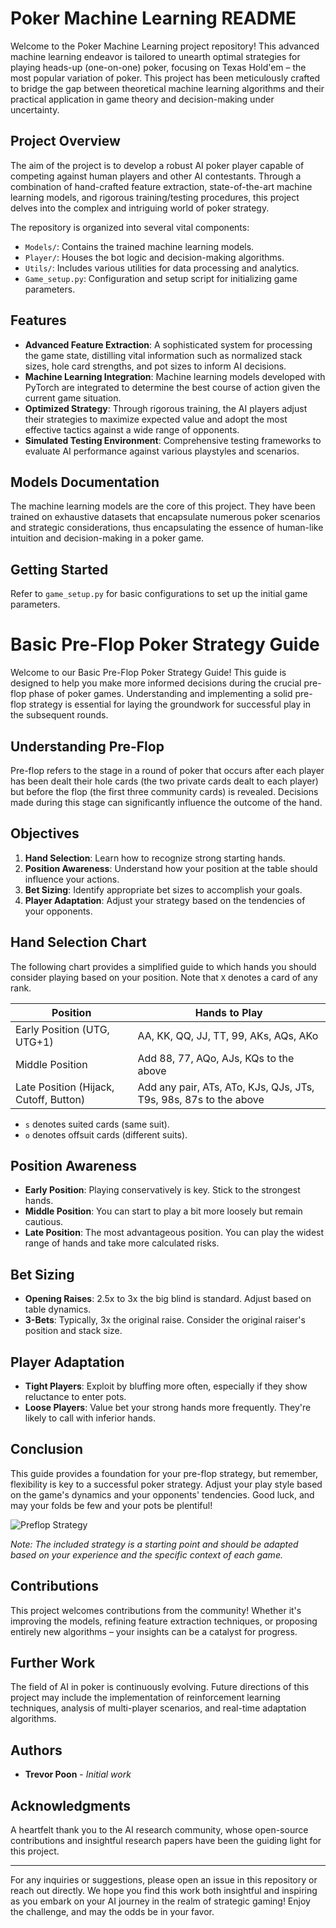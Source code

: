 # Poker Machine Learning README

Welcome to the Poker Machine Learning project repository! This advanced machine learning endeavor is tailored to unearth optimal strategies for playing heads-up (one-on-one) poker, focusing on Texas Hold'em – the most popular variation of poker. This project has been meticulously crafted to bridge the gap between theoretical machine learning algorithms and their practical application in game theory and decision-making under uncertainty.

## Project Overview

The aim of the project is to develop a robust AI poker player capable of competing against human players and other AI contestants. Through a combination of hand-crafted feature extraction, state-of-the-art machine learning models, and rigorous training/testing procedures, this project delves into the complex and intriguing world of poker strategy.

The repository is organized into several vital components:

- `Models/`: Contains the trained machine learning models.
- `Player/`: Houses the bot logic and decision-making algorithms.
- `Utils/`: Includes various utilities for data processing and analytics.
- `Game_setup.py`: Configuration and setup script for initializing game parameters.

## Features

- **Advanced Feature Extraction**: A sophisticated system for processing the game state, distilling vital information such as normalized stack sizes, hole card strengths, and pot sizes to inform AI decisions.
- **Machine Learning Integration**: Machine learning models developed with PyTorch are integrated to determine the best course of action given the current game situation.
- **Optimized Strategy**: Through rigorous training, the AI players adjust their strategies to maximize expected value and adopt the most effective tactics against a wide range of opponents.
- **Simulated Testing Environment**: Comprehensive testing frameworks to evaluate AI performance against various playstyles and scenarios.
  
## Models Documentation

The machine learning models are the core of this project. They have been trained on exhaustive datasets that encapsulate numerous poker scenarios and strategic considerations, thus encapsulating the essence of human-like intuition and decision-making in a poker game.

## Getting Started

Refer to `game_setup.py` for basic configurations to set up the initial game parameters.

# Basic Pre-Flop Poker Strategy Guide

Welcome to our Basic Pre-Flop Poker Strategy Guide! This guide is designed to help you make more informed decisions during the crucial pre-flop phase of poker games. Understanding and implementing a solid pre-flop strategy is essential for laying the groundwork for successful play in the subsequent rounds.

## Understanding Pre-Flop

Pre-flop refers to the stage in a round of poker that occurs after each player has been dealt their hole cards (the two private cards dealt to each player) but before the flop (the first three community cards) is revealed. Decisions made during this stage can significantly influence the outcome of the hand.

## Objectives

1. **Hand Selection**: Learn how to recognize strong starting hands.
2. **Position Awareness**: Understand how your position at the table should influence your actions.
3. **Bet Sizing**: Identify appropriate bet sizes to accomplish your goals.
4. **Player Adaptation**: Adjust your strategy based on the tendencies of your opponents.

## Hand Selection Chart

The following chart provides a simplified guide to which hands you should consider playing based on your position. Note that `X` denotes a card of any rank.

| Position      | Hands to Play                                            |
|---------------|----------------------------------------------------------|
| Early Position (UTG, UTG+1) | AA, KK, QQ, JJ, TT, 99, AKs, AQs, AKo                     |
| Middle Position         | Add 88, 77, AQo, AJs, KQs to the above                    |
| Late Position (Hijack, Cutoff, Button) | Add any pair, ATs, ATo, KJs, QJs, JTs, T9s, 98s, 87s to the above |

- `s` denotes suited cards (same suit).
- `o` denotes offsuit cards (different suits).

## Position Awareness

- **Early Position**: Playing conservatively is key. Stick to the strongest hands.
- **Middle Position**: You can start to play a bit more loosely but remain cautious.
- **Late Position**: The most advantageous position. You can play the widest range of hands and take more calculated risks.

## Bet Sizing

- **Opening Raises**: 2.5x to 3x the big blind is standard. Adjust based on table dynamics.
- **3-Bets**: Typically, 3x the original raise. Consider the original raiser's position and stack size.

## Player Adaptation

- **Tight Players**: Exploit by bluffing more often, especially if they show reluctance to enter pots.
- **Loose Players**: Value bet your strong hands more frequently. They're likely to call with inferior hands.

## Conclusion

This guide provides a foundation for your pre-flop strategy, but remember, flexibility is key to a successful poker strategy. Adjust your play style based on the game's dynamics and your opponents' tendencies. Good luck, and may your folds be few and your pots be plentiful!

![Preflop Strategy](./images/preflow_strategy.png)

*Note: The included strategy is a starting point and should be adapted based on your experience and the specific context of each game.*


## Contributions

This project welcomes contributions from the community! Whether it's improving the models, refining feature extraction techniques, or proposing entirely new algorithms – your insights can be a catalyst for progress.

## Further Work

The field of AI in poker is continuously evolving. Future directions of this project may include the implementation of reinforcement learning techniques, analysis of multi-player scenarios, and real-time adaptation algorithms.

## Authors

- **Trevor Poon** - _Initial work_

## Acknowledgments

A heartfelt thank you to the AI research community, whose open-source contributions and insightful research papers have been the guiding light for this project.

---

For any inquiries or suggestions, please open an issue in this repository or reach out directly. We hope you find this work both insightful and inspiring as you embark on your AI journey in the realm of strategic gaming! Enjoy the challenge, and may the odds be in your favor.